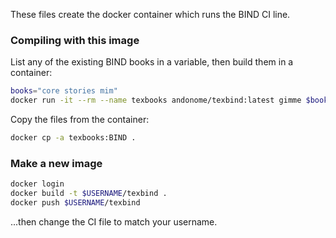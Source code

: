These files create the docker container which runs the BIND CI line.

### Compiling with this image

List any of the existing BIND books in a variable, then build them in a container:

```bash
books="core stories mim"
docker run -it --rm --name texbooks andonome/texbind:latest gimme $books
```

Copy the files from the container:

```bash
docker cp -a texbooks:BIND .
```

### Make a new image

```bash
docker login
docker build -t $USERNAME/texbind .
docker push $USERNAME/texbind
```
...then change the CI file to match your username.
